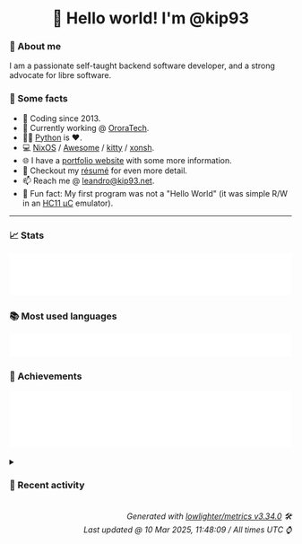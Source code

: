 <!-- README template, populated using this action:
     https://github.com/kip93/kip93/blob/main/.github/workflows/readme.yml. -->

<h1 align="center">👋 Hello world! I'm @kip93</h1> <!-- LOGIN => username -->

### 👤 About me

I am a passionate self-taught backend software developer, and a strong advocate for libre software.


### 💬 Some facts

* 📅 Coding since 2013.
* 💼 Currently working @ [OroraTech](https://ororatech.com/).
* 👨‍💻 [Python](https://github.com/search?q=user%3Akip93&l=python) is ❤️. <!-- LOGIN => username -->
* 💻 [NixOS](https://github.com/NixOS/) /
     [Awesome](https://github.com/awesomeWM/) /
     [kitty](https://github.com/kovidgoyal/kitty/) /
     [xonsh](https://github.com/xonsh/).
* 🌐 I have a [portfolio website](https://kip93.net/) with some more information.
* 📝 Checkout my [résumé](https://kip93.net/resume/) for even more detail.
* 📫 Reach me @ [leandro@kip93.net](mailto:leandro@kip93.net).
* 🎲 Fun fact: My first program was not a "Hello World" (it was simple R/W in an [HC11 µC](https://en.wikipedia.org/wiki/68HC11) emulator).


-----------------------------------------------------------------------------------------------------------------------


### 📈 Stats

![](./stats.svg)


### 📚 Most used languages <!-- by percentage, in decreasing order -->

![](./languages.svg)


### 🏅 Achievements

![](./achievements.svg)


<details> <!-- Last activity -->
<!-- Almost verbatim copy of https://github.com/lowlighter/metrics/blob/latest/source/templates/markdown/partials/activity.ejs, but restructured to be foldable. -->
<summary><h3>📰 Recent activity</h3></summary>

* ➡️ Pushed 1 commit in [kip93/attic](https://github.com/kip93/attic) on branch `pins`
  * [#d1e8817](https://github.com/kip93/attic/commit/d1e8817) Fix typo
  * *On 27 Feb 2025, 16:14:32*
* ➡️ Pushed 1 commit in [kip93/attic](https://github.com/kip93/attic) on branch `pins`
  * [#db9ed18](https://github.com/kip93/attic/commit/db9ed18) Fix everything
  * *On 27 Feb 2025, 16:11:54*
* 🔃 Opened [#227 Pinning paths to avoid garbage collection](https://github.com/zhaofengli/attic/pull/227) in [zhaofengli/attic](https://github.com/zhaofengli/attic)
                * 15 files changed `++715 --4`
  * *On 20 Feb 2025, 17:11:57*
* ⏺️ Created new branch pins in [kip93/attic](https://github.com/kip93/attic)
  * *On 20 Feb 2025, 17:06:39*
</details>


<h6 align="right"><em>
    Generated with <a href="https://github.com/lowlighter/metrics/tree/latest/">lowlighter/metrics v3.34.0</a> 🛠️<br> <!-- VERSION => MAJOR.minor.patch -->
    Last updated @ 10 Mar 2025, 11:48:09 / All times UTC ⌚ <!-- meta.generated => DD/MM/YYYY, hh:mm -->
</em></h6>
